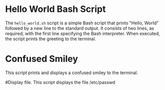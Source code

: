 # Hello World Bash Script
The `hello_world.sh` script is a simple Bash script that prints "Hello, World" followed by a new line to the standard output. It consists of two lines, as required, with the first line specifying the Bash interpreter. When executed, the script prints the greeting to the terminal.

# Confused Smiley
This script prints and displays a confused smiley to the terminal.

#Display file.
This script displays the file /etc/passwd

